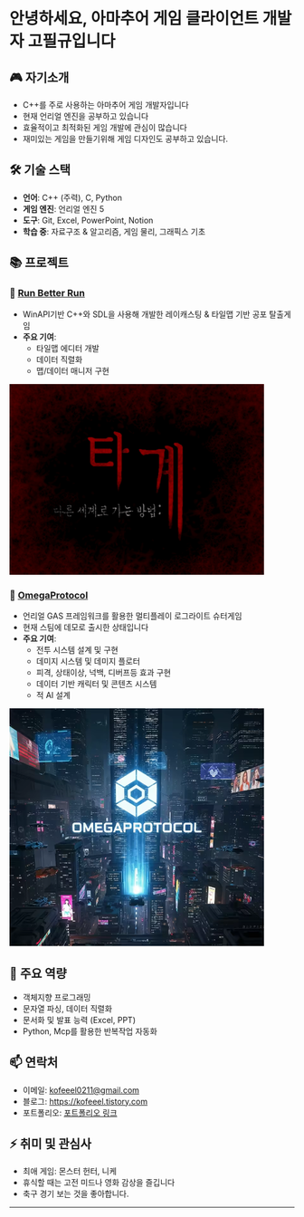 # 안녕하세요, 아마추어 게임 클라이언트 개발자 고필규입니다

## 🎮 자기소개
-  C++를 주로 사용하는 아마추어 게임 개발자입니다
-  현재 언리얼 엔진을 공부하고 있습니다
-  효율적이고 최적화된 게임 개발에 관심이 많습니다
-  재미있는 게임을 만들기위해 게임 디자인도 공부하고 있습니다.

## 🛠 기술 스택
- **언어**: C++ (주력), C, Python
- **게임 엔진**: 언리얼 엔진 5
- **도구**: Git, Excel, PowerPoint, Notion
- **학습 중**: 자료구조 & 알고리즘, 게임 물리, 그래픽스 기초

## 📚 프로젝트

### 🎲 [Run Better Run](https://github.com/kofeeel/RunBetterRun)
- WinAPI기반 C++와 SDL을 사용해 개발한 레이캐스팅 & 타일맵 기반 공포 탈출게임
- **주요 기여**: 
  - 타일맵 에디터 개발
  - 데이터 직렬화
  - 맵/데이터 매니저 구현

<a href="https://github.com/kofeeel/RunBetterRun">
  <img src="https://github.com/leebo155/RunBetterRun/raw/main/screenshots/main.png" width="450">
</a>

### 🎲 [OmegaProtocol](https://github.com/kofeeel/OmegaProtocol)
- 언리얼 GAS 프레임워크를 활용한 멀티플레이 로그라이트 슈터게임
- 현재 스팀에 데모로 출시한 상태입니다
- **주요 기여**: 
  - 전투 시스템 설계 및 구현
  - 데미지 시스템 및 데미지 플로터 
  - 피격, 상태이상, 넉백, 디버프등 효과 구현
  - 데이터 기반 캐릭터 및 콘텐츠 시스템
  - 적 AI 설계

 
<a href="https://github.com/kofeeel/OmegaProtocol">
  <img src="https://github.com/kofeeel/OmegaProtocol/blob/main/Image/omegaimage.png" width="450">
</a>


## 🌟 주요 역량
- 객체지향 프로그래밍
- 문자열 파싱, 데이터 직렬화 
- 문서화 및 발표 능력 (Excel, PPT)
- Python, Mcp를 활용한 반복작업 자동화

## 📫 연락처
- 이메일: kofeeel0211@gmail.com
- 블로그: https://kofeeel.tistory.com
- 포트폴리오: [포트폴리오 링크]()

## ⚡ 취미 및 관심사
- 최애 게임: 몬스터 헌터, 니케
- 휴식할 때는 고전 미드나 영화 감상을 즐깁니다
- 축구 경기 보는 것을 좋아합니다.

---
